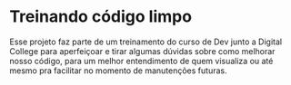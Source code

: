 # Treinando código limpo
Esse projeto faz parte de um treinamento do curso de Dev junto a Digital College para aperfeiçoar e tirar algumas dúvidas sobre como melhorar nosso código, para um melhor entendimento de quem visualiza ou até mesmo pra facilitar no momento de manutenções futuras.